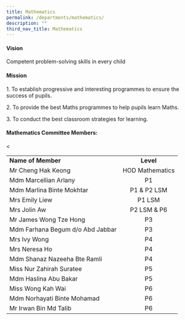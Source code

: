 ```yaml
---
title: Mathematics
permalink: /departments/mathematics/
description: ""
third_nav_title: Mathematics
---
```

<h4><strong>Vision</strong></h4>
<p>Competent problem-solving skills in every child</p>
<h4><strong>Mission</strong></h4>
<p>1. To establish progressive and interesting programmes to ensure the success of pupils.</p>
<p>2. To provide the best Maths programmes to help pupils learn Maths.</p>
<p>3. To conduct the best classroom strategies for learning.</p>
<h4><strong>Mathematics Committee Members:</strong></h4>
<table>
<tbody>
<tr>
<td><strong>Name of Member</strong></td>
<td style="text-align: center;"><strong>Level</strong></td>
</tr>
<tr>
<td>Mr Cheng Hak Keong</td>
<td style="text-align: center;">HOD Mathematics</td>
</tr>
<tr>

</tr>
<tr>
<td>Mdm Marcellian Arlany</td>
<td style="text-align: center;">P1</td>
</tr>
<tr>
<td>Mdm Marlina Binte Mokhtar</td>
<td style="text-align: center;">P1 &amp; P2 LSM</td>
</tr>
<tr>
<td>Mrs Emily Liew</td>
<td style="text-align: center;">P1 LSM</td>
</tr>
<tr>
<td>Mrs Jolin Aw</td>
<td style="text-align: center;">P2 LSM &amp; P6</td>
</tr>
<tr>
<td>Mr James Wong Tze Hong</td>
<td style="text-align: center;">P3</td>
</tr>
<tr>

<
</tr>
<tr>
<td>Mdm Farhana Begum d/o Abd Jabbar</td>
<td style="text-align: center;">P3</td>
</tr>
<tr>
<td>Mrs Ivy Wong</td>
<td style="text-align: center;">P4</td>
</tr>
<tr>
<td>Mrs Neresa Ho</td>
<td style="text-align: center;">P4</td>
</tr>
<tr>
<td>Mdm Shanaz Nazeeha Bte Ramli</td>
<td style="text-align: center;">P4</td>
</tr>
<tr>
<td>Miss Nur Zahirah Suratee</td>
<td style="text-align: center;">P5</td>
</tr>
<tr>
<td>Mdm Haslina Abu Bakar</td>
<td style="text-align: center;">P5</td>
</tr>
<tr>
<td>Miss Wong Kah Wai</td>
<td style="text-align: center;">P6</td>
</tr>
<tr>
<td>Mdm Norhayati Binte Mohamad</td>
<td style="text-align: center;">P6</td>
</tr>
<tr>
<td>Mr Irwan Bin Md Talib</td>
<td style="text-align: center;">P6</td>
</tr>
</tbody>
</table>